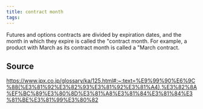 ```yaml
---
title: contract month
tags: 
---
```


Futures and options contracts are divided by expiration dates, and the month in which they expire is called the "contract month. For example, a product with March as its contract month is called a "March contract.

## Source
https://www.jpx.co.jp/glossary/ka/125.html#:~:text=%E9%99%90%E6%9C%88(%E3%81%92%E3%82%93%E3%81%92%E3%81%A4),%E3%82%8A%EF%BC%89%E3%80%8D%E3%81%A8%E3%81%84%E3%81%84%E3%81%BE%E3%81%99%E3%80%82